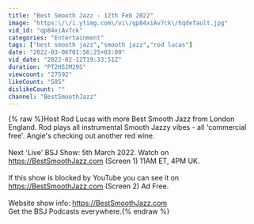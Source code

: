 ```yaml
---
title: "Best Smooth Jazz - 12th Feb 2022"
image: "https:\/\/i.ytimg.com\/vi\/qp84xiAv7ck\/hqdefault.jpg"
vid_id: "qp84xiAv7ck"
categories: "Entertainment"
tags: ["best smooth jazz","smooth jazz","rod lucas"]
date: "2022-03-06T01:56:25+03:00"
vid_date: "2022-02-12T19:33:51Z"
duration: "PT2H52M29S"
viewcount: "27592"
likeCount: "585"
dislikeCount: ""
channel: "BestSmoothJazz"
---
```

{% raw %}Host Rod Lucas with more Best Smooth Jazz from London England. Rod plays all instrumental Smooth Jazzy vibes - all 'commercial free'. Angie's checking out another red wine.<br /><br />Next 'Live' BSJ Show:  5th March 2022. Watch on <a rel="nofollow" target="blank" href="https://BestSmoothJazz.com">https://BestSmoothJazz.com</a>  (Screen 1) 11AM ET, 4PM UK.<br /><br />If this show is blocked by YouTube you can see it on <a rel="nofollow" target="blank" href="https://BestSmoothJazz.com">https://BestSmoothJazz.com</a>  (Screen 2) Ad Free. <br /><br />Website show info: <a rel="nofollow" target="blank" href="https://BestSmoothJazz.com">https://BestSmoothJazz.com</a><br />Get the BSJ Podcasts everywhere.{% endraw %}
